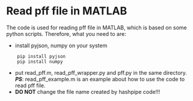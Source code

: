 # Read pff file in MATLAB
The code is used for reading pff file in MATLAB, which is based on some python scripts.
Therefore, what you need to are:
* install pyjson, numpy on your system
```
    pip install pyjson
    pip install numpy
```
* put read_pff.m, read_pff_wrapper.py and pff.py in the same directory.  
***PS***: read_pff_example.m is an example about how to use the code to read pff file.  
* **DO NOT** change the file name created by hashpipe code!!! 